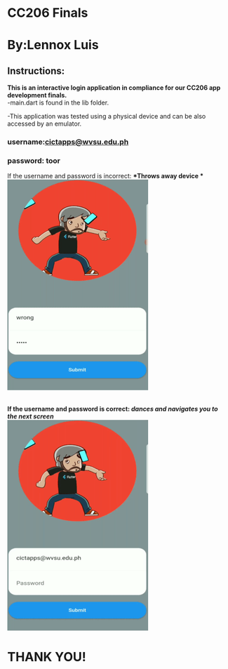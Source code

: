# CC206 Finals

# By:Lennox Luis



## Instructions:

<b>This is an interactive login application in compliance for our CC206 app development finals.</b>
<br/>
-main.dart is found in the lib folder.


-This application was tested using a physical device and can be also accessed by an emulator.


### username:cictapps@wvsu.edu.ph
### password: toor

If the username and password is incorrect: <b>*Throws away device *
  <br/>
![UI](https://github.com/LennoxLuis/final_app/blob/master/assets/wrong.gif)
<br />
<br />

If the username and password is correct: <b>*dances and navigates you to the next screen*
<br />
![UI](https://github.com/LennoxLuis/final_app/blob/master/assets/correct.gif)




# THANK YOU!
